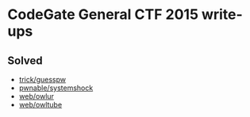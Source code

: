 # CodeGate General CTF 2015 write-ups

## Solved

* [trick/guesspw](trick/guesspw)
* [pwnable/systemshock](pwnable/systemshock)
* [web/owlur](web/owlur)
* [web/owltube](web/owltube)
